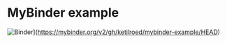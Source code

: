 # MyBinder example

![Binder](https://mybinder.org/badge_logo.svg)](https://mybinder.org/v2/gh/ketilroed/mybinder-example/HEAD)

